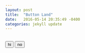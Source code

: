 ```yaml
---
layout: post
title:  "Button Land"
date:   2016-05-14 20:35:49 -0400
categories: jekyll update
---
```


<div id="cont">
<table id="board">
</table>
</div>
<script>
makeGrid("board");
</script>
<button onclick="spawn();">hi</button>
<button>no</button>

